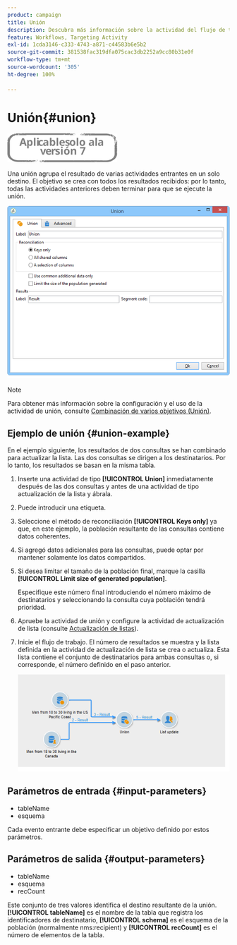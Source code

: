 ```yaml
---
product: campaign
title: Unión
description: Descubra más información sobre la actividad del flujo de trabajo Unión
feature: Workflows, Targeting Activity
exl-id: 1cda3146-c333-4743-a871-c44583b6e5b2
source-git-commit: 381538fac319dfa075cac3db2252a9cc80b31e0f
workflow-type: tm+mt
source-wordcount: '305'
ht-degree: 100%

---
```


# Unión{#union}

![](../../assets/v7-only.svg)

Una unión agrupa el resultado de varias actividades entrantes en un solo destino. El objetivo se crea con todos los resultados recibidos: por lo tanto, todas las actividades anteriores deben terminar para que se ejecute la unión.

![](assets/s_user_segmentation_union.png)

>[!NOTE]
>
>Para obtener más información sobre la configuración y el uso de la actividad de unión, consulte [Combinación de varios objetivos (Unión)](targeting-data.md#combining-several-targets--union-).

## Ejemplo de unión {#union-example}

En el ejemplo siguiente, los resultados de dos consultas se han combinado para actualizar la lista. Las dos consultas se dirigen a los destinatarios. Por lo tanto, los resultados se basan en la misma tabla.

1. Inserte una actividad de tipo **[!UICONTROL Union]** inmediatamente después de las dos consultas y antes de una actividad de tipo actualización de la lista y ábrala.
1. Puede introducir una etiqueta.
1. Seleccione el método de reconciliación **[!UICONTROL Keys only]** ya que, en este ejemplo, la población resultante de las consultas contiene datos coherentes.
1. Si agregó datos adicionales para las consultas, puede optar por mantener solamente los datos compartidos.
1. Si desea limitar el tamaño de la población final, marque la casilla **[!UICONTROL Limit size of generated population]**.

   Especifique este número final introduciendo el número máximo de destinatarios y seleccionando la consulta cuya población tendrá prioridad.

1. Apruebe la actividad de unión y configure la actividad de actualización de lista (consulte [Actualización de listas](list-update.md)).
1. Inicie el flujo de trabajo. El número de resultados se muestra y la lista definida en la actividad de actualización de lista se crea o actualiza. Esta lista contiene el conjunto de destinatarios para ambas consultas o, si corresponde, el número definido en el paso anterior.

   ![](assets/union_example.png)

## Parámetros de entrada {#input-parameters}

* tableName
* esquema

Cada evento entrante debe especificar un objetivo definido por estos parámetros.

## Parámetros de salida {#output-parameters}

* tableName
* esquema
* recCount

Este conjunto de tres valores identifica el destino resultante de la unión. **[!UICONTROL tableName]** es el nombre de la tabla que registra los identificadores de destinatario, **[!UICONTROL schema]** es el esquema de la población (normalmente nms:recipient) y **[!UICONTROL recCount]** es el número de elementos de la tabla.
